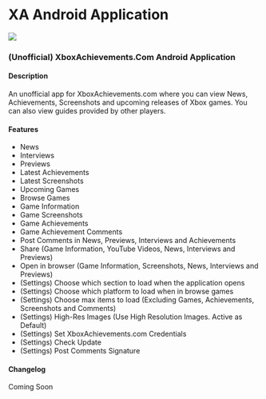 # XA Android Application

![](http://i.imgur.com/OQ7AgPN.jpg)

### (Unofficial) XboxAchievements.Com Android Application

#### Description
An unofficial app for XboxAchievements.com where you can view News, Achievements, Screenshots and upcoming releases of Xbox games. You can also view guides provided by other players.

#### Features
* News
* Interviews
* Previews
* Latest Achievements
* Latest Screenshots
* Upcoming Games
* Browse Games
* Game Information
* Game Screenshots
* Game Achievements
* Game Achievement Comments
* Post Comments in News, Previews, Interviews and Achievements
* Share (Game Information, YouTube Videos, News, Interviews and Previews)
* Open in browser (Game Information, Screenshots, News, Interviews and Previews)
* (Settings) Choose which section to load when the application opens
* (Settings) Choose which platform to load when in browse games
* (Settings) Choose max items to load (Excluding Games, Achievements, Screenshots and Comments)
* (Settings) High-Res Images (Use High Resolution Images. Active as Default)
* (Settings) Set XboxAchievements.com Credentials
* (Settings) Check Update
* (Settings) Post Comments Signature

#### Changelog
Coming Soon